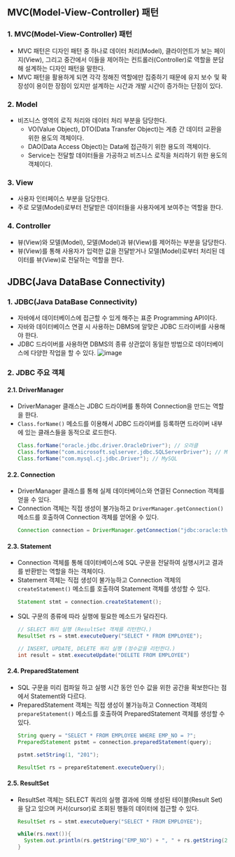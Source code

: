## MVC(Model-View-Controller) 패턴
### 1. MVC(Model-View-Controller) 패턴
* MVC 패턴은 디자인 패턴 중 하나로 데이터 처리(Model), 클라이언트가 보는 페이지(View), 그리고 중간에서 이들을 제어하는 컨트롤러(Controller)로 역할을 분담해 설계하는 디자인 패턴을 말한다.
* MVC 패턴을 활용하게 되면 각각 정해진 역할에만 집중하기 때문에 유지 보수 및 확장성이 용이한 장점이 있지만 설계하는 시간과 개발 시간이 증가하는 단점이 있다.
### 2. Model
* 비즈니스 영역의 로직 처리와 데이터 처리 부분을 담당한다.
  * VO(Value Object), DTO(Data Transfer Object)는 계층 간 데이터 교환을 위한 용도의 객체이다.
  * DAO(Data Access Object)는 Data에 접근하기 위한 용도의 객체이다.
  * Service는 전달할 데이터들을 가공하고 비즈니스 로직을 처리하기 위한 용도의 객체이다.
### 3. View
* 사용자 인터페이스 부분을 담당한다.
* 주로 모델(Model)로부터 전달받은 데이터들을 사용자에게 보여주는 역할을 한다.
### 4. Controller
* 뷰(View)와 모델(Model), 모델(Model)과 뷰(View)를 제어하는 부분을 담당한다.
* 뷰(View)를 통해 사용자가 입력한 값을 전달받거나 모델(Model)로부터 처리된 데이터를 뷰(View)로 전달하는 역할을 한다.
## JDBC(Java DataBase Connectivity)
### 1. JDBC(Java DataBase Connectivity)
* 자바에서 데이터베이스에 접근할 수 있게 해주는 표준 Programming API이다.
* 자바와 데이터베이스 연결 시 사용하는 DBMS에 알맞은 JDBC 드라이버를 사용해야 한다.
* JDBC 드라이버를 사용하면 DBMS의 종류 상관없이 동일한 방법으로 데이터베이스에 다양한 작업을 할 수 있다.
  ![image](https://github.com/Ismoon-Training/java/assets/26870393/a7f25421-d09d-47e8-b3f7-39f401194347)
### 2. JDBC 주요 객체
#### 2.1. DriverManager
* DriverManager 클래스는 JDBC 드라이버를 통하여 Connection을 만드는 역할을 한다.
* `Class.forName()` 메소드를 이용해서 JDBC 드라이버를 등록하면 드라이버 내부에 있는 클래스들을 동적으로 로드한다.
  ```java
  Class.forName("oracle.jdbc.driver.OracleDriver"); // 오라클
  Class.forName("com.microsoft.sqlserver.jdbc.SQLServerDriver"); // MSSQL
  Class.forName("com.mysql.cj.jdbc.Driver"); // MySQL
  ```
#### 2.2. Connection
* DriverManager 클래스를 통해 실제 데이터베이스와 연결된 Connection 객체를 얻을 수 있다.
* Connection 객체는 직접 생성이 불가능하고 `DriverManager.getConnection()` 메소드를 호출하여 Connection 객체를 얻어올 수 있다.
  ```java
  Connection connection = DriverManager.getConnection("jdbc:oracle:thin:@127.0.0.1:1521:xe", "web", "web");
  ```
#### 2.3. Statement
* Connection 객체를 통해 데이터베이스에 SQL 구문을 전달하여 실행시키고 결과를 반환받는 역할을 하는 객체이다.
* Statement 객체는 직접 생성이 불가능하고 Connection 객체의 `createStatement()` 메소드를 호출하여 Statement 객체를 생성할 수 있다.
  ```java
  Statement stmt = connection.createStatement();
  ```
* SQL 구문의 종류에 따라 실행에 필요한 메소드가 달라진다.
  ```java
  // SELECT 쿼리 실행 (ResultSet 객체를 리턴한다.)
  ResultSet rs = stmt.executeQuery("SELECT * FROM EMPLOYEE");

  // INSERT, UPDATE, DELETE 쿼리 실행 (정수값을 리턴한다.)
  int result = stmt.executeUpdate("DELETE FROM EMPLOYEE")
  ```
#### 2.4. PreparedStatement
* SQL 구문을 미리 컴파일 하고 실행 시간 동안 인수 값을 위한 공간을 확보한다는 점에서 Statement와 다르다.
* PreparedStatement 객체는 직접 생성이 불가능하고 Connection 객체의 `prepareStatement()` 메소드를 호출하여 PreparedStatement 객체를 생성할 수 있다.
  ```java
  String query = "SELECT * FROM EMPLOYEE WHERE EMP_NO = ?";
  PreparedStatement pstmt = connection.preparedStatement(query);

  pstmt.setString(1, "201");

  ResultSet rs = prepareStatement.executeQuery();
  ```
#### 2.5. ResultSet
* ResultSet 객체는 SELECT 쿼리의 실행 결과에 의해 생성된 테이블(Result Set)을 담고 있으며 커서(cursor)로 조회된 행들의 데이터에 접근할 수 있다.
  ```java
  ResultSet rs = stmt.executeQuery("SELECT * FROM EMPLOYEE");

  while(rs.next()){
    System.out.println(rs.getString("EMP_NO") + ", " + rs.getString(2));
  }
  ```
